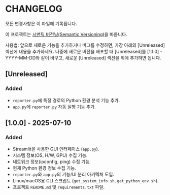 # CHANGELOG

모든 변경사항은 이 파일에 기록됩니다.

이 프로젝트는 [시맨틱 버전닝(Semantic Versioning)](https://semver.org/lang/ko/)을 따릅니다.

사용법: 앞으로 새로운 기능을 추가하거나 버그를 수정하면, 가장 아래의 [Unreleased] 섹션에 내용을 추가하세요. 나중에 새로운 버전을 배포할 때 [Unreleased]를 [1.1.0] - YYYY-MM-DD와 같이 바꾸고, 새로운 [Unreleased] 섹션을 위에 추가하면 됩니다.

## [Unreleased]

### Added
- `reporter.py`에 특정 경로의 Python 환경 분석 기능 추가.
- `app.py`에 `reporter.py` 자동 실행 기능 추가.

## [1.0.0] - 2025-07-10

### Added
- Streamlit을 사용한 GUI 인터페이스 (`app.py`).
- 시스템 정보(OS, H/W, GPU) 수집 기능.
- 네트워크 정보(ipconfig, ping) 수집 기능.
- 현재 Python 환경 정보 수집 기능.
- `reporter.py`와 `app.py`의 기능/UI 분리 아키텍처 도입.
- Linux/macOS용 CLI 스크립트 (`get_system_info.sh`, `get_python_env.sh`).
- 프로젝트 `README.md` 및 `requirements.txt` 파일.